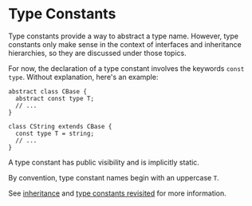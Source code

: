 # Type Constants

Type constants provide a way to abstract a type name.  However, type constants only make sense in the context of interfaces
and inheritance hierarchies, so they are discussed under those topics.

For now, the declaration of a type constant involves the keywords `const type`.  Without explanation, here's an example:

```hack
abstract class CBase {
  abstract const type T;
  // ...
}

class CString extends CBase {
  const type T = string;
  // ...
}
```

A type constant has public visibility and is implicitly static.

By convention, type constant names begin with an uppercase `T`.

See [inheritance](/hack/classes/inheritance) and [type constants revisited](/hack/classes/type-constants-revisited) for more information.

